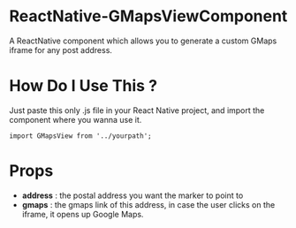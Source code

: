# ReactNative-GMapsViewComponent
A ReactNative component which allows you to generate a custom GMaps iframe for any post address.

# How Do I Use This ?
Just paste this only .js file in your React Native project, and import the component where you wanna use it.

    import GMapsView from '../yourpath';
# Props
 - **address** : the postal address you want the marker to point to
 - **gmaps** : the gmaps link of this address, in case the user clicks on the iframe, it opens up Google Maps.
